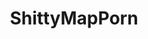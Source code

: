 ---
title: ShittyMapPorn
crosslinks:
- MapsWithoutNZ
- MapPorn
- mapporncirclejerk
- finlandConspiracy
- dataisugly
- BrasilOnReddit
- xkcd
- me_ira
- facepalm
- Serendipity
- MapsWithoutTasmania
- finlandconspiracy
- human
- potatosalad
- geography
- CrappyDesign
- PropagandaPosters
- livven
- UnexpectedHamilton
- cirkeltrek
---
